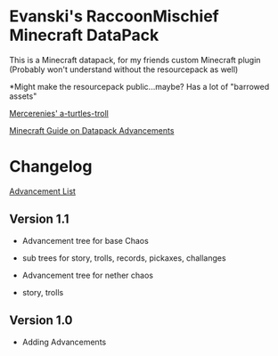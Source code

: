 # Evanski's RaccoonMischief Minecraft DataPack

This is a Minecraft datapack, for my friends custom Minecraft plugin
(Probably won't understand without the resourcepack as well)

*Might make the resourcepack public...maybe? Has a lot of "barrowed assets"

[Mercerenies' a-turtles-troll](https://github.com/Mercerenies/a-turtles-troll)

[Minecraft Guide on Datapack Advancements](https://minecraft.fandom.com/wiki/Advancement/JSON_format)

# Changelog
[Advancement List](Advancement_List.md)

## Version 1.1
* Advancement tree for base Chaos
* sub trees for story, trolls, records, pickaxes, challanges

* Advancement tree for nether chaos
* story, trolls


## Version 1.0
* Adding Advancements